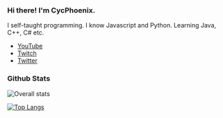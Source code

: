 ### Hi there! I'm CycPhoenix.
I self-taught programming. I know Javascript and Python. Learning Java, C++, C# etc.
- [YouTube](https://www.youtube.com/channel/UCYy7MKw-f1vZiU4izz9WQOg)
- [Twitch](https://www.twitch.tv/cycphoenix)
- [Twitter](https://twitter.com/CycPhoenix_)

### Github Stats
![Overall stats](https://github-readme-stats.vercel.app/api?username=CycPhoenix&theme=yeblu&show_icons=true&count_private=true)

<!-- ![Languages](https://github-readme-stats.vercel.app/api/top-langs/?username=CycPhoenix&theme=yeblu&show_icons=true&count_private=true) -->
[![Top Langs](https://github-readme-stats.vercel.app/api/top-langs/?username=CycPhoenix)](https://github.com/anuraghazra/github-readme-stats)


<!--
**CycPhoenix/CycPhoenix** is a ✨ _special_ ✨ repository because its `README.md` (this file) appears on your GitHub profile.

Here are some ideas to get you started:

- 🔭 I’m currently working on ...
- 🌱 I’m currently learning ...
- 👯 I’m looking to collaborate on ...
- 🤔 I’m looking for help with ...
- 💬 Ask me about ...
- 📫 How to reach me: ...
- 😄 Pronouns: ...
- ⚡ Fun fact: ...
-->
